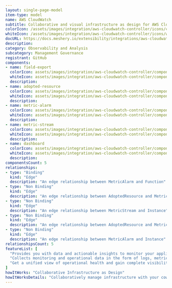 ```yaml
---
layout: single-page-model
item-type: model
name: AWS CloudWatch
subtitle: Collaborative and visual infrastructure as design for AWS CloudWatch
colorIcon: /assets/images/integration/aws-cloudwatch-controller/icons/color/aws-cloudwatch-controller-color.svg
whiteIcon: /assets/images/integration/aws-cloudwatch-controller/icons/white/aws-cloudwatch-controller-white.svg
docURL: https://docs.meshery.io/extensibility/integrations/aws-cloudwatch-controller
description: 
category: Observability and Analysis
subcategory: Management Governance
registrant: GitHub
components: 
- name: field-export
  colorIcon: assets/images/integration/aws-cloudwatch-controller/components/field-export/icons/color/field-export-color.svg
  whiteIcon: assets/images/integration/aws-cloudwatch-controller/components/field-export/icons/white/field-export-white.svg
  description: 
- name: adopted-resource
  colorIcon: assets/images/integration/aws-cloudwatch-controller/components/adopted-resource/icons/color/adopted-resource-color.svg
  whiteIcon: assets/images/integration/aws-cloudwatch-controller/components/adopted-resource/icons/white/adopted-resource-white.svg
  description: 
- name: metric-alarm
  colorIcon: assets/images/integration/aws-cloudwatch-controller/components/metric-alarm/icons/color/metric-alarm-color.svg
  whiteIcon: assets/images/integration/aws-cloudwatch-controller/components/metric-alarm/icons/white/metric-alarm-white.svg
  description: 
- name: metric-stream
  colorIcon: assets/images/integration/aws-cloudwatch-controller/components/metric-stream/icons/color/metric-stream-color.svg
  whiteIcon: assets/images/integration/aws-cloudwatch-controller/components/metric-stream/icons/white/metric-stream-white.svg
  description: 
- name: dashboard
  colorIcon: assets/images/integration/aws-cloudwatch-controller/components/dashboard/icons/color/dashboard-color.svg
  whiteIcon: assets/images/integration/aws-cloudwatch-controller/components/dashboard/icons/white/dashboard-white.svg
  description: 
componentsCount: 5
relationships: 
- type: "Binding"
  kind: "Edge"
  description: "An edge relationship between MetricAlarm and Function"
- type: "Non Binding"
  kind: "Edge"
  description: "An edge relationship between AdoptedResource and MetricAlarm"
- type: "Non Binding"
  kind: "Edge"
  description: "An edge relationship between MetricStream and Instance"
- type: "Non Binding"
  kind: "Edge"
  description: "An edge relationship between AdoptedResource and MetricStream"
- type: "Non Binding"
  kind: "Edge"
  description: "An edge relationship between MetricAlarm and Instance"
relationshipsCount: 5
featureList: [
  "Provides you with data and actionable insights to monitor your applications, respond to system-wide performance changes, and optimize resource utilization.",
  "Collects monitoring and operational data in the form of logs, metrics, and traces.",
  "Get a unified view of operational health and gain complete visibility of your AWS resources, applications, and services running on AWS and on-premises."
]
howItWorks: "Collaborative Infrastructure as Design"
howItWorksDetails: "Collaboratively manage infrastructure with your coworkers synchronously sharing the same designs."
---
```

